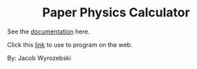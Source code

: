 <h1 style="text-align: center;">Paper Physics Calculator</h1>

See the [documentation](https://docs.google.com/document/d/1LLWHzmtzaEDh65zR5MCt7fNyIwnT_0YYOere-0bIR3o/view?usp=sharing) here.

Click this [link](https://silverfoe.github.io/paperphysics/) to use to program on the web.

By: Jacob Wyrozebski
